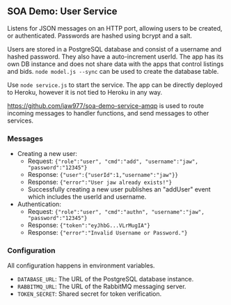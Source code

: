 ## SOA Demo: User Service

Listens for JSON messages on an HTTP port, allowing users to be created, or authenticated.  Passwords are hashed using bcrypt and a salt.

Users are stored in a PostgreSQL database and consist of a username and hashed password.  They also have a auto-increment userId.  The app has its own DB instance and does not share data with the apps that control listings and bids.  `node model.js --sync` can be used to create the database table.

Use `node service.js` to start the service.  The app can be directly deployed to Heroku, however it is not tied to Heroku in any way.

https://github.com/jaw977/soa-demo-service-amqp	is used to route incoming messages to handler functions, and send messages to other services.

### Messages

* Creating a new user:
  * Request:  `{"role":"user", "cmd":"add", "username":"jaw", "password":"12345"}` 
  * Response: `{"user":{"userId":1,"username":"jaw"}}`
  * Response: `{"error":"User jaw already exists!"}`
  * Successfully creating a new user publishes an "addUser" event which includes the userId and username.
* Authentication:
  * Request:  `{"role":"user", "cmd":"authn", "username":"jaw", "password":"12345"}`
  * Response: `{"token":"eyJhbG...VLrMugIA"}`
  * Response: `{"error":"Invalid Username or Password."}`

### Configuration

All configuration happens in environment variables.  

* `DATABASE_URL`: The URL of the PostgreSQL database instance.
* `RABBITMQ_URL`: The URL of the RabbitMQ messaging server.
* `TOKEN_SECRET`: Shared secret for token verification.
